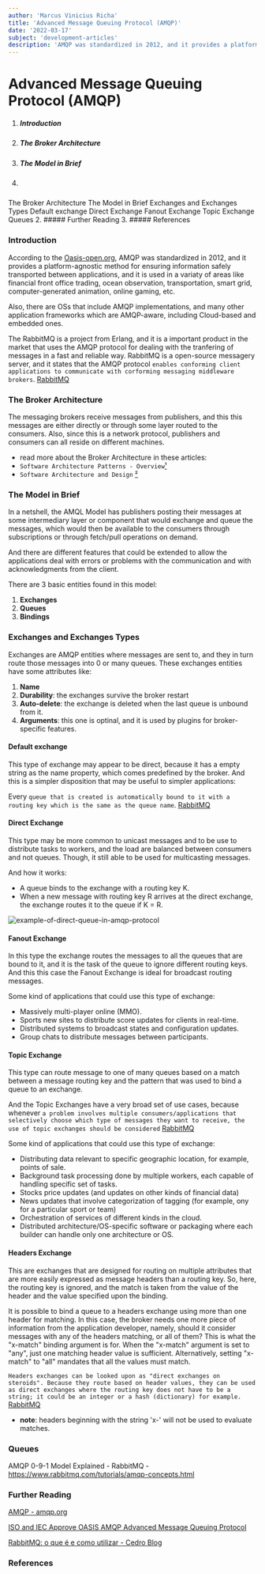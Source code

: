 ```yaml
---
author: 'Marcus Vinicius Richa'
title: 'Advanced Message Queuing Protocol (AMQP)'
date: '2022-03-17'
subject: 'development-articles'
description: 'AMQP was standardized in 2012, and it provides a platform-agnostic method for ensuring information safely transported between applications, and it is used in a variaty of areas like financial front office trading, ocean observation, transportation, smart grid, computer-generated animation, online gaming, etc.'
---
```


# Advanced Message Queuing Protocol (AMQP)

1. ##### Introduction
2. ##### The Broker Architecture
3. ##### The Model in Brief
4. #####
The Broker Architecture 
The Model in Brief 
Exchanges and Exchanges Types
    Default exchange 
    Direct Exchange
    Fanout Exchange 
    Topic Exchange 
Queues
2. ##### Further Reading
3. ##### References

### Introduction
 
According to the [Oasis-open.org](https://www.oasis-open.org/news/pr/iso-and-iec-approve-oasis-amqp-advanced-message-queuing-protocol/), AMQP was standardized in 2012, and it provides a platform-agnostic method for ensuring information safely transported between applications, and it is used in a variaty of areas like financial front office trading, ocean observation, transportation, smart grid, computer-generated animation, online gaming, etc.


Also, there are OSs that include AMQP implementations, and many other application frameworks which are AMQP-aware, including Cloud-based and embedded ones.


The RabbitMQ is a project from Erlang, and it is a important product in the market that uses the AMQP protocol for dealing with the tranfering of messages in a fast and reliable way. RabbitMQ is a open-source messagery server, and it states that the AMQP protocol `enables conforming client applications to communicate with corforming messaging middleware brokers`. [RabbitMQ](https://www.rabbitmq.com/tutorials/amqp-concepts.html)
 
 
### The Broker Architecture 

The messaging brokers receive messages from publishers, and this this messages are either directly or through some layer routed to the consumers. Also, since this is a network protocol, publishers and consumers can all reside on different machines.    

-  read more about the Broker Architecture in these articles:
- `Software Architecture Patterns - Overview`[¹]
- `Software Architecture and Design` [²] 
 

 
### The Model in Brief 
 
In a netshell, the AMQL Model has publishers posting their messages at some intermediary layer or component that would exchange and queue the messages, which would then be available to the consumers through subscriptions or through fetch/pull operations on demand.

And there are different features that could be extended to allow the applications deal with errors or problems with the communication and with acknowledgments from the client.
 

There are 3 basic entities found in this model:

1. **Exchanges**
2. **Queues**
3. **Bindings**  


### Exchanges and Exchanges Types
 
 Exchanges are AMQP entities where messages are sent to, and they in turn route those messages into 0 or many queues. These exchanges entities have some attributes like:
 
 1. **Name**
 2. **Durability**: the exchanges survive the broker restart
 3. **Auto-delete**: the exchange is deleted when the last queue is unbound from it.
 4. **Arguments**: this one is optinal, and it is used by plugins for broker-specific features.
 
 
#### Default exchange 
 
This type of exchange may appear to be direct, because it has a empty string as the name property, which comes predefined by the broker. And this is a simpler disposition that may be useful to simpler applications:

Every `queue that is created is automatically bound to it with a routing key which is the same as the queue name`. [RabbitMQ](https://www.rabbitmq.com/tutorials/amqp-concepts.html)
 
 
#### Direct Exchange

This type may be more common to unicast messages and to be use to distribute tasks to workers, and the load are balanced between consumers and not queues. Though, it still able to be used for multicasting messages.

And how it works:

- A queue binds to the exchange with a routing key K.
- When a new message with routing key R arrives at the direct exchange, the exchange routes it to the queue if K = R.

![example-of-direct-queue-in-amqp-protocol](/images/articles/development/[example-of-direct-queue-in-amqp-protocol.png)
 
 
#### Fanout Exchange 

In this type the exchange routes the messages to all the queues that are bound to it, and it is the task of the queue to ignore different routing keys. And this this case the Fanout Exchange is ideal for broadcast routing messages.
 

Some kind of applications that could use this type of exchange:

- Massively multi-player online (MMO).
- Sports new sites to distribute score updates for clients in real-time.
- Distributed systems to broadcast states and configuration updates.
- Group chats to distribute messages between participants.
 
 
#### Topic Exchange 
 
This type can route message to one of many queues based on a match between a message routing key and the pattern that was used to bind a queue to an exchange.
 
And the Topic Exchanges have a very broad set of use cases, because whenever `a problem involves multiple consumers/applications that selectively choose which type of messages they want to receive, the use of topic exchanges should be considered` [RabbitMQ](https://www.rabbitmq.com/tutorials/amqp-concepts.html)
 
 
Some kind of applications that could use this type of exchange:

- Distributing data relevant to specific geographic location, for example, points of sale.
- Background task processing done by multiple workers, each capable of handling specific set of tasks.
- Stocks price updates (and updates on other kinds of financial data)
- News updates that involve categorization of tagging (for example, ony for a particular sport or team)
- Orchestration of services of different kinds in the cloud.
- Distributed architecture/OS-specific software or packaging where each builder can handle only one architecture or OS.


#### Headers Exchange

This are exchanges that are designed for routing on multiple attributes that are more easily expressed as message headers than a routing key. So, here, the routing key is ignored, and the match is taken from the value of the header and the value specified upon the binding.

It is possible to bind a queue to a headers exchange using more than one header for matching. In this case, the broker needs one more piece of information from the application developer, namely, should it consider messages with any of the headers matching, or all of them? This is what the "x-match" binding argument is for. When the "x-match" argument is set to "any", just one matching header value is sufficient. Alternatively, setting "x-match" to "all" mandates that all the values must match.


`Headers exchanges can be looked upon as "direct exchanges on steroids". Because they route based on header values, they can be used as direct exchanges where the routing key does not have to be a string; it could be an integer or a hash (dictionary) for example.` [RabbitMQ](https://www.rabbitmq.com/tutorials/amqp-concepts.html)
 

- **note**: headers beginning with the string 'x-' will not be used to evaluate matches.


### Queues
 
 
 
 

 
AMQP 0-9-1 Model Explained - RabbitMQ - https://www.rabbitmq.com/tutorials/amqp-concepts.html

### Further Reading

[AMQP - amqp.org]( https://www.amqp.org/)

 [ISO and IEC Approve OASIS AMQP Advanced Message Queuing Protocol](https://www.oasis-open.org/news/pr/iso-and-iec-approve-oasis-amqp-advanced-message-queuing-protocol/)

 [RabbitMQ: o que é e como utilizar - Cedro Blog](https://blog.cedrotech.com/rabbitmq-o-que-e-e-como-utilizar)
 
### References

[]()


[¹]:software-architecture-patterns-overview-2022-02-18

[²]:software-architecture-and-design-2022-02-22


